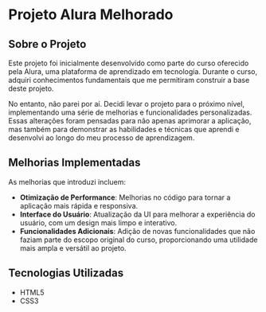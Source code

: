 # Projeto Alura Melhorado

## Sobre o Projeto

Este projeto foi inicialmente desenvolvido como parte do curso oferecido pela Alura, uma plataforma de aprendizado em tecnologia. Durante o curso, adquiri conhecimentos fundamentais que me permitiram construir a base deste projeto.

No entanto, não parei por aí. Decidi levar o projeto para o próximo nível, implementando uma série de melhorias e funcionalidades personalizadas. Essas alterações foram pensadas para não apenas aprimorar a aplicação, mas também para demonstrar as habilidades e técnicas que aprendi e desenvolvi ao longo do meu processo de aprendizagem.

## Melhorias Implementadas

As melhorias que introduzi incluem:

- **Otimização de Performance**: Melhorias no código para tornar a aplicação mais rápida e responsiva.
- **Interface do Usuário**: Atualização da UI para melhorar a experiência do usuário, com um design mais limpo e interativo.
- **Funcionalidades Adicionais**: Adição de novas funcionalidades que não faziam parte do escopo original do curso, proporcionando uma utilidade mais ampla e versátil ao projeto.


## Tecnologias Utilizadas

- HTML5
- CSS3


